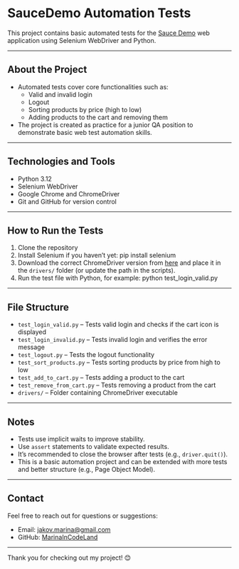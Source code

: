 # SauceDemo Automation Tests

This project contains basic automated tests for the [Sauce Demo](https://www.saucedemo.com/) web application using Selenium WebDriver and Python.

---

## About the Project

- Automated tests cover core functionalities such as:
  - Valid and invalid login
  - Logout
  - Sorting products by price (high to low)
  - Adding products to the cart and removing them
- The project is created as practice for a junior QA position to demonstrate basic web test automation skills.

---

## Technologies and Tools

- Python 3.12
- Selenium WebDriver
- Google Chrome and ChromeDriver
- Git and GitHub for version control

---

## How to Run the Tests

1. Clone the repository
2. Install Selenium if you haven’t yet:
pip install selenium
3. Download the correct ChromeDriver version from [here](https://chromedriver.chromium.org/downloads) and place it in the `drivers/` folder (or update the path in the scripts).
4. Run the test file with Python, for example: python test_login_valid.py


---

## File Structure

- `test_login_valid.py` – Tests valid login and checks if the cart icon is displayed
- `test_login_invalid.py` – Tests invalid login and verifies the error message
- `test_logout.py` – Tests the logout functionality
- `test_sort_products.py` – Tests sorting products by price from high to low
- `test_add_to_cart.py` – Tests adding a product to the cart
- `test_remove_from_cart.py` – Tests removing a product from the cart
- `drivers/` – Folder containing ChromeDriver executable

---

## Notes

- Tests use implicit waits to improve stability.
- Use `assert` statements to validate expected results.
- It’s recommended to close the browser after tests (e.g., `driver.quit()`).
- This is a basic automation project and can be extended with more tests and better structure (e.g., Page Object Model).

---

## Contact

Feel free to reach out for questions or suggestions:

- Email: jakov.marina@gmail.com  
- GitHub: [MarinaInCodeLand](https://github.com/MarinaInCodeLand)

---

Thank you for checking out my project! 😊


